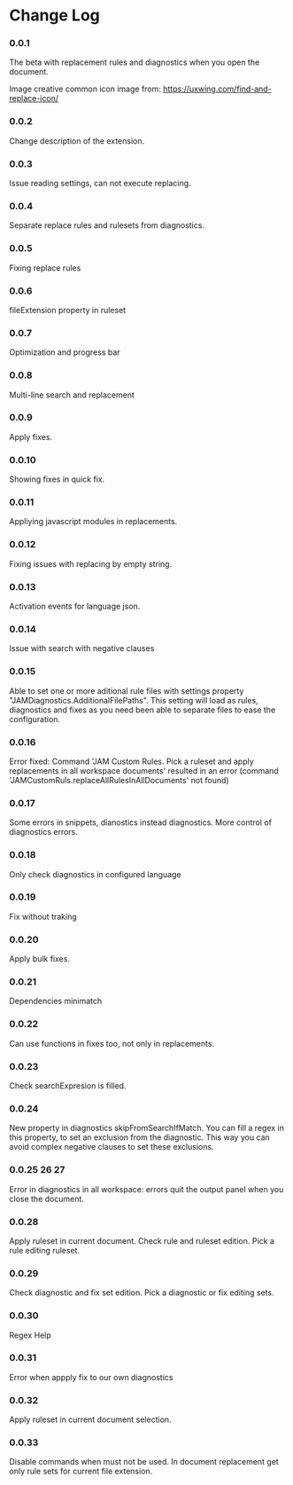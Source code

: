 # Change Log

### 0.0.1

The beta with replacement rules and diagnostics when you open the document.

Image creative common icon image from: https://uxwing.com/find-and-replace-icon/ 

### 0.0.2

Change description of the extension.

### 0.0.3

Issue reading settings, can not execute replacing.

### 0.0.4

Separate replace rules and rulesets from diagnostics.

### 0.0.5

Fixing replace rules

### 0.0.6

fileExtension property in ruleset

### 0.0.7

Optimization and progress bar

### 0.0.8

Multi-line search and replacement

### 0.0.9

Apply fixes.

### 0.0.10

Showing fixes in quick fix.

### 0.0.11

Appliying javascript modules in replacements.

### 0.0.12

Fixing issues with replacing by empty string.

### 0.0.13

Activation events for language json.

### 0.0.14

Issue with search with negative clauses

### 0.0.15

Able to set one or more aditional rule files with settings property "JAMDiagnostics.AdditionalFilePaths". This setting will load as rules, diagnostics and fixes as you need been able to separate files to ease the configuration.

### 0.0.16

Error fixed:
Command 'JAM Custom Rules. Pick a ruleset and apply replacements in all workspace documents' resulted in an error (command 'JAMCustomRuls.replaceAllRulesInAllDocuments' not found)

### 0.0.17

Some errors in snippets, dianostics instead diagnostics. More control of diagnostics errors.

### 0.0.18

Only check diagnostics in configured language

### 0.0.19

Fix without traking

### 0.0.20

Apply bulk fixes.

### 0.0.21

Dependencies minimatch

### 0.0.22

Can use functions in fixes too, not only in replacements.

### 0.0.23

Check searchExpresion is filled.

### 0.0.24

New property in diagnostics skipFromSearchIfMatch. You can fill a regex in this property, to set an exclusion from the diagnostic. This way you can avoid complex negative clauses to set these exclusions.

### 0.0.25 26 27

Error in diagnostics in all workspace: errors quit the output panel when you close the document.

### 0.0.28

Apply ruleset in current document. Check rule and ruleset edition. Pick a rule editing ruleset.

### 0.0.29

Check diagnostic and fix set edition. Pick a diagnostic or fix editing sets.

### 0.0.30

Regex Help

### 0.0.31

Error when appply fix to our own diagnostics

### 0.0.32

Apply ruleset in current document selection.

### 0.0.33

Disable commands when must not be used. In document replacement get only rule sets for current file extension.
